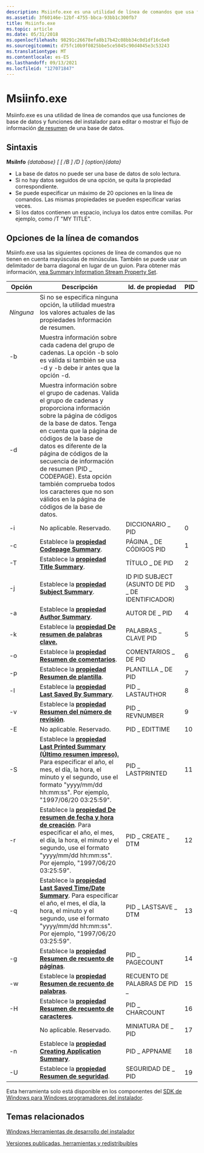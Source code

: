 ```yaml
---
description: Msiinfo.exe es una utilidad de línea de comandos que usa funciones de base de datos y funciones del instalador para editar o mostrar el flujo de información de resumen de una base de datos.
ms.assetid: 3f60146e-12bf-4755-bbca-93bb1c300fb7
title: Msiinfo.exe
ms.topic: article
ms.date: 05/31/2018
ms.openlocfilehash: 98291c26678efa8b17b42c08bb34c0d1df16c6e0
ms.sourcegitcommit: d75fc10b9f0825bbe5ce5045c90d4045e3c53243
ms.translationtype: MT
ms.contentlocale: es-ES
ms.lasthandoff: 09/13/2021
ms.locfileid: "127071847"
---
```

# <a name="msiinfoexe"></a>Msiinfo.exe

Msiinfo.exe es una utilidad de línea [](database-functions.md) de [](installer-functions.md) comandos que usa funciones de base de datos y funciones del instalador para editar o mostrar el flujo de información [de resumen](summary-information-stream.md) de una base de datos.

## <a name="syntax"></a>Sintaxis

**MsiInfo** *{database} \[ \[ /B \] /D \] {option}{data}*

-   La base de datos no puede ser una base de datos de solo lectura.
-   Si no hay datos seguidos de una opción, se quita la propiedad correspondiente.
-   Se puede especificar un máximo de 20 opciones en la línea de comandos. Las mismas propiedades se pueden especificar varias veces.
-   Si los datos contienen un espacio, incluya los datos entre comillas. Por ejemplo, como /T "MY TITLE".

## <a name="command-line-options"></a>Opciones de la línea de comandos

Msiinfo.exe usa las siguientes opciones de línea de comandos que no tienen en cuenta mayúsculas de minúsculas. También se puede usar un delimitador de barra diagonal en lugar de un guion. Para obtener más información, [vea Summary Information Stream Property Set](summary-information-stream-property-set.md).



| Opción | Descripción                                                                                                                                                                                                                                                                                                                                                      | Id. de propiedad        | PID |
|--------|------------------------------------------------------------------------------------------------------------------------------------------------------------------------------------------------------------------------------------------------------------------------------------------------------------------------------------------------------------------|--------------------|-----|
| *Ninguna* | Si no se especifica ninguna opción, la utilidad muestra los valores actuales de las propiedades Información de resumen.                                                                                                                                                                                                                                                      |                    |     |
| -b     | Muestra información sobre cada cadena del grupo de cadenas. La opción -b solo es válida si también se usa -d y -b debe ir antes que la opción -d.                                                                                                                                                                                                                 |                    |     |
| -d     | Muestra información sobre el grupo de cadenas. Valida el grupo de cadenas y proporciona información sobre la página de códigos de la base de datos. Tenga en cuenta que la página de códigos de la base de datos es diferente de la página de códigos de la secuencia de información de resumen (PID \_ CODEPAGE). Esta opción también comprueba todos los caracteres que no son válidos en la página de códigos de la base de datos. |                    |     |
| -i     | No aplicable. Reservado.                                                                                                                                                                                                                                                                                                                                        | DICCIONARIO \_ PID    | 0   |
| -c     | Establece la [**propiedad Codepage Summary**](codepage-summary.md).                                                                                                                                                                                                                                                                                                  | PÁGINA \_ DE CÓDIGOS PID      | 1   |
| -T     | Establece la [**propiedad Title Summary**](title-summary.md).                                                                                                                                                                                                                                                                                                        | TÍTULO \_ DE PID         | 2   |
| -j     | Establece la [**propiedad Subject Summary**](subject-summary.md).                                                                                                                                                                                                                                                                                                    | ID PID SUBJECT (ASUNTO DE PID \_ DE IDENTIFICADOR)    | 3   |
| -a     | Establece la [**propiedad Author Summary**](author-summary.md).                                                                                                                                                                                                                                                                                                      | AUTOR DE \_ PID        | 4   |
| -k     | Establece la [**propiedad De resumen de palabras clave.**](keywords-summary.md)                                                                                                                                                                                                                                                                                                  | PALABRAS \_ CLAVE PID      | 5   |
| -o     | Establece la [**propiedad Resumen de comentarios**](comments-summary.md).                                                                                                                                                                                                                                                                                                  | COMENTARIOS \_ DE PID      | 6   |
| -p     | Establece la [**propiedad Resumen de plantilla**](template-summary.md).                                                                                                                                                                                                                                                                                                  | PLANTILLA \_ DE PID      | 7   |
| -l     | Establece la [**propiedad Last Saved By Summary**](last-saved-by-summary.md).                                                                                                                                                                                                                                                                                        | PID \_ LASTAUTHOR    | 8   |
| -v     | Establece la [**propiedad Resumen del número de revisión**](revision-number-summary.md).                                                                                                                                                                                                                                                                                    | PID \_ REVNUMBER     | 9   |
| -E     | No aplicable. Reservado.                                                                                                                                                                                                                                                                                                                                        | PID \_ EDITTIME      | 10  |
| -S     | Establece la [**propiedad Last Printed Summary (Último resumen impreso).**](last-printed-summary.md) Para especificar el año, el mes, el día, la hora, el minuto y el segundo, use el formato "yyyy/mm/dd hh:mm:ss". Por ejemplo, "1997/06/20 03:25:59".                                                                                                                                                     | PID \_ LASTPRINTED   | 11  |
| -r     | Establece la [**propiedad De resumen de fecha y hora de creación**](create-time-date-summary.md). Para especificar el año, el mes, el día, la hora, el minuto y el segundo, use el formato "yyyy/mm/dd hh:mm:ss". Por ejemplo, "1997/06/20 03:25:59".                                                                                                                                             | PID \_ CREATE \_ DTM   | 12  |
| -q     | Establece la [**propiedad Last Saved Time/Date Summary**](last-saved-time-date-summary.md). Para especificar el año, el mes, el día, la hora, el minuto y el segundo, use el formato "yyyy/mm/dd hh:mm:ss". Por ejemplo, "1997/06/20 03:25:59".                                                                                                                                     | PID \_ LASTSAVE \_ DTM | 13  |
| -g     | Establece la [**propiedad Resumen de recuento de páginas**](page-count-summary.md).                                                                                                                                                                                                                                                                                              | PID \_ PAGECOUNT     | 14  |
| -w     | Establece la [**propiedad Resumen de recuento de palabras**](word-count-summary.md).                                                                                                                                                                                                                                                                                              | RECUENTO DE PALABRAS DE PID \_     | 15  |
| -H     | Establece la [**propiedad Resumen de recuento de caracteres**](character-count-summary.md).                                                                                                                                                                                                                                                                                    | PID \_ CHARCOUNT     | 16  |
|        | No aplicable. Reservado.                                                                                                                                                                                                                                                                                                                                        | MINIATURA DE \_ PID     | 17  |
| -n     | Establece la [**propiedad Creating Application Summary**](creating-application-summary.md).                                                                                                                                                                                                                                                                          | PID \_ APPNAME       | 18  |
| -U     | Establece la [**propiedad Resumen de seguridad**](security-summary.md).                                                                                                                                                                                                                                                                                                  | SEGURIDAD DE \_ PID      | 19  |



 

Esta herramienta solo está disponible en los componentes del [SDK de Windows para Windows programadores del instalador](platform-sdk-components-for-windows-installer-developers.md).

## <a name="related-topics"></a>Temas relacionados

<dl> <dt>

[Windows Herramientas de desarrollo del instalador](windows-installer-development-tools.md)
</dt> <dt>

[Versiones publicadas, herramientas y redistribuibles](released-versions-tools-and-redistributables.md)
</dt> </dl>

 

 



